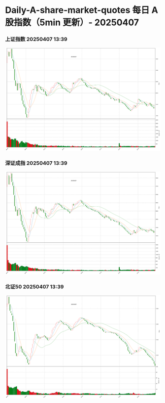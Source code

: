 
# Daily-A-share-market-quotes 每日 A 股指数（5min 更新）- 20250407

### 上证指数 20250407 13:39
![](./fig/2025/4/20250407-sh000001.png)

### 深证成指 20250407 13:39
![](./fig/2025/4/20250407-sz399001.png)

### 北证50 20250407 13:39
![](./fig/2025/4/20250407-bj899050.png)
